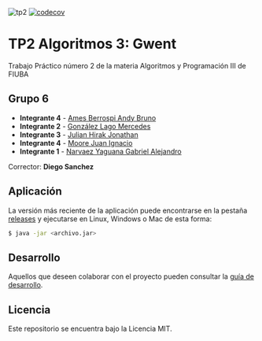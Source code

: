 ![tp2](https://github.com/fiuba/algo3_proyecto_base_tp2/actions/workflows/build.yml/badge.svg) [![codecov](https://codecov.io/gh/fiuba/algo3_proyecto_base_tp2/branch/master/graph/badge.svg)](https://codecov.io/gh/fiuba/algo3_proyecto_base_tp2)

# TP2 Algoritmos 3: Gwent 

Trabajo Práctico número 2 de la materia Algoritmos y Programación III de FIUBA

## Grupo 6

* **Integrante 4** - [Ames Berrospi Andy Bruno](https://github.com/AndyAmes)
* **Integrante 2** - [González Lago Mercedes](https://github.com/mercedesgonzalezlago)
* **Integrante 3** - [Julian Hirak Jonathan](https://github.com/yonhir)
* **Integrante 4** - [Moore Juan Ignacio](https://github.com/JuaniMoore)
* **Integrante 1** - [Narvaez Yaguana Gabriel Alejandro](https://github.com/Gabosawn)

Corrector: **Diego Sanchez**

## Aplicación

La versión más reciente de la aplicación puede encontrarse en la pestaña [releases](https://github.com/fiuba/algo3_proyecto_base_tp2/releases/latest) y ejecutarse en Linux, Windows o Mac de esta forma:

```bash
$ java -jar <archivo.jar>
```

## Desarrollo

Aquellos que deseen colaborar con el proyecto pueden consultar la [guía de desarrollo](./docs/Desarrollo.md).

## Licencia

Este repositorio se encuentra bajo la Licencia MIT.
